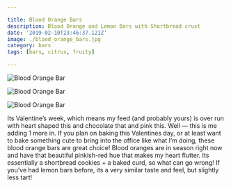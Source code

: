```yaml
---

title: Blood Orange Bars
description: Blood Orange and Lemon Bars with Shortbread crust
date: '2019-02-10T23:46:37.121Z'
image: ./blood_orange_bars.jpg
category: bars
tags: [bars, citrus, fruity]

---
```


![Blood Orange Bar](./blood_orange_bars.jpg)

![Blood Orange Bar](./blood_orange_bars-4.jpg)

![Blood Orange Bar](./blood_orange_bars-7.jpg)

Its Valentine’s week, which means my feed (and probably yours) is over run with heart shaped this and chocolate that and pink this. Well — this is me adding 1 more in. If you plan on baking this Valentines day, or at least want to bake something cute to bring into the office like what I’m doing, these blood orange bars are great choice! Blood oranges are in season right now and have that beautiful pinkish-red hue that makes my heart flutter. Its essentially a shortbread cookies + a baked curd, so what can go wrong! If you’ve had lemon bars before, its a very similar taste and feel, but slightly less tart!
